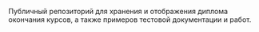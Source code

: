 Публичный репозиторий для хранения и отображения диплома окончания курсов, а также примеров тестовой документации и работ.
